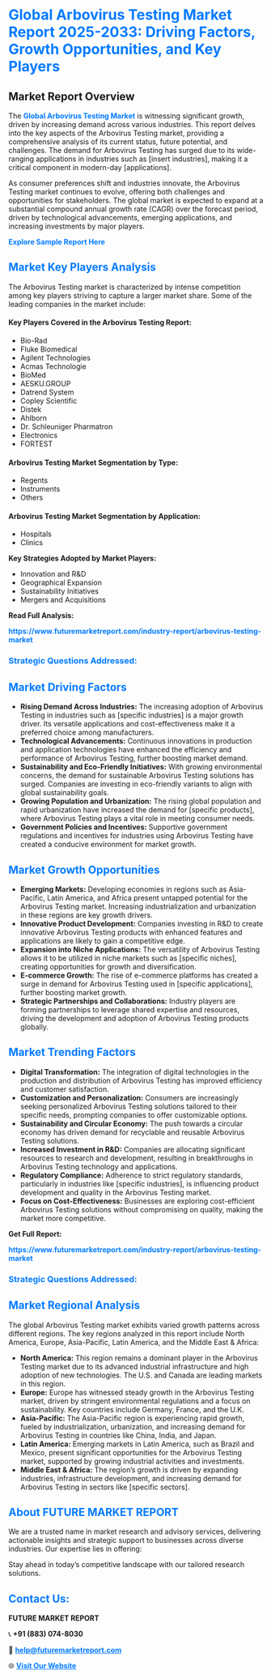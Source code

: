 <h1 style="color: #007BFF;">Global Arbovirus Testing Market Report 2025-2033: Driving Factors, Growth Opportunities, and Key Players</h1>

<section id="overview">
<h2>Market Report Overview</h2>
<p>The <a href="https://www.futuremarketreport.com/industry-report/arbovirus-testing-market" style="color: #007BFF; text-decoration: none;"><strong>Global Arbovirus Testing Market</strong></a> is witnessing significant growth, driven by increasing demand across various industries. This report delves into the key aspects of the Arbovirus Testing market, providing a comprehensive analysis of its current status, future potential, and challenges. The demand for Arbovirus Testing has surged due to its wide-ranging applications in industries such as [insert industries], making it a critical component in modern-day [applications].</p>
<p>As consumer preferences shift and industries innovate, the Arbovirus Testing market continues to evolve, offering both challenges and opportunities for stakeholders. The global market is expected to expand at a substantial compound annual growth rate (CAGR) over the forecast period, driven by technological advancements, emerging applications, and increasing investments by major players.</p>
</section>

<section id="overview">
<p><a href="https://www.futuremarketreport.com/request-sample/reportId=92042" style="color: #007BFF; text-decoration: none;"><strong>Explore Sample Report Here</strong></a></p>
</section>

<section id="key-players">
<h2 style="color: #007BFF;">Market Key Players Analysis</h2>
<p>The Arbovirus Testing market is characterized by intense competition among key players striving to capture a larger market share. Some of the leading companies in the market include:</p>
<h4>Key Players Covered in the Arbovirus Testing Report:</h4>
<ul><li>Bio-Rad</li><li>Fluke Biomedical</li><li>Agilent Technologies</li><li>Acmas Technologie</li><li>BioMed</li><li>AESKU.GROUP</li><li>Datrend System</li><li>Copley Scientific</li><li>Distek</li><li>Ahlborn</li><li>Dr. Schleuniger Pharmatron</li><li>Electronics</li><li>FORTEST</li></ul>
<h4>Arbovirus Testing Market Segmentation by Type:</h4>
<ul><li>Regents</li><li>Instruments</li><li>Others</li></ul>

<h4>Arbovirus Testing Market Segmentation by Application:</h4>
<ul><li>Hospitals</li><li>Clinics</li></ul>
<p><strong>Key Strategies Adopted by Market Players:</strong></p>
<ul>
<li>Innovation and R&D</li>
<li>Geographical Expansion</li>
<li>Sustainability Initiatives</li>
<li>Mergers and Acquisitions</li>
</ul>
</section>

<section>
<p><strong>Read Full Analysis: </strong></p><a href="https://www.futuremarketreport.com/industry-report/arbovirus-testing-market" style="color: #007BFF; text-decoration: none;"><strong>https://www.futuremarketreport.com/industry-report/arbovirus-testing-market</strong></a>
<h3 style="color: #007BFF;">Strategic Questions Addressed:</h3>
</section>

<section id="driving-factors">
<h2 style="color: #007BFF;">Market Driving Factors</h2>
<ul>
<li><strong>Rising Demand Across Industries:</strong> The increasing adoption of Arbovirus Testing in industries such as [specific industries] is a major growth driver. Its versatile applications and cost-effectiveness make it a preferred choice among manufacturers.</li>
<li><strong>Technological Advancements:</strong> Continuous innovations in production and application technologies have enhanced the efficiency and performance of Arbovirus Testing, further boosting market demand.</li>
<li><strong>Sustainability and Eco-Friendly Initiatives:</strong> With growing environmental concerns, the demand for sustainable Arbovirus Testing solutions has surged. Companies are investing in eco-friendly variants to align with global sustainability goals.</li>
<li><strong>Growing Population and Urbanization:</strong> The rising global population and rapid urbanization have increased the demand for [specific products], where Arbovirus Testing plays a vital role in meeting consumer needs.</li>
<li><strong>Government Policies and Incentives:</strong> Supportive government regulations and incentives for industries using Arbovirus Testing have created a conducive environment for market growth.</li>
</ul>
</section>

<section id="growth-opportunities">
<h2 style="color: #007BFF;">Market Growth Opportunities</h2>
<ul>
<li><strong>Emerging Markets:</strong> Developing economies in regions such as Asia-Pacific, Latin America, and Africa present untapped potential for the Arbovirus Testing market. Increasing industrialization and urbanization in these regions are key growth drivers.</li>
<li><strong>Innovative Product Development:</strong> Companies investing in R&D to create innovative Arbovirus Testing products with enhanced features and applications are likely to gain a competitive edge.</li>
<li><strong>Expansion into Niche Applications:</strong> The versatility of Arbovirus Testing allows it to be utilized in niche markets such as [specific niches], creating opportunities for growth and diversification.</li>
<li><strong>E-commerce Growth:</strong> The rise of e-commerce platforms has created a surge in demand for Arbovirus Testing used in [specific applications], further boosting market growth.</li>
<li><strong>Strategic Partnerships and Collaborations:</strong> Industry players are forming partnerships to leverage shared expertise and resources, driving the development and adoption of Arbovirus Testing products globally.</li>
</ul>
</section>

<section id="trending-factors">
<h2 style="color: #007BFF;">Market Trending Factors</h2>
<ul>
<li><strong>Digital Transformation:</strong> The integration of digital technologies in the production and distribution of Arbovirus Testing has improved efficiency and customer satisfaction.</li>
<li><strong>Customization and Personalization:</strong> Consumers are increasingly seeking personalized Arbovirus Testing solutions tailored to their specific needs, prompting companies to offer customizable options.</li>
<li><strong>Sustainability and Circular Economy:</strong> The push towards a circular economy has driven demand for recyclable and reusable Arbovirus Testing solutions.</li>
<li><strong>Increased Investment in R&D:</strong> Companies are allocating significant resources to research and development, resulting in breakthroughs in Arbovirus Testing technology and applications.</li>
<li><strong>Regulatory Compliance:</strong> Adherence to strict regulatory standards, particularly in industries like [specific industries], is influencing product development and quality in the Arbovirus Testing market.</li>
<li><strong>Focus on Cost-Effectiveness:</strong> Businesses are exploring cost-efficient Arbovirus Testing solutions without compromising on quality, making the market more competitive.</li>
</ul>
</section>

<section>
<p><strong>Get Full Report: </strong></p><a href="https://www.futuremarketreport.com/industry-report/arbovirus-testing-market" style="color: #007BFF; text-decoration: none;"><strong>https://www.futuremarketreport.com/industry-report/arbovirus-testing-market</strong></a>
<h3 style="color: #007BFF;">Strategic Questions Addressed:</h3>
</section>


<section id="regional-analysis">
<h2 style="color: #007BFF;">Market Regional Analysis</h2>
<p>The global Arbovirus Testing market exhibits varied growth patterns across different regions. The key regions analyzed in this report include North America, Europe, Asia-Pacific, Latin America, and the Middle East & Africa:</p>
<ul>
<li><strong>North America:</strong> This region remains a dominant player in the Arbovirus Testing market due to its advanced industrial infrastructure and high adoption of new technologies. The U.S. and Canada are leading markets in this region.</li>
<li><strong>Europe:</strong> Europe has witnessed steady growth in the Arbovirus Testing market, driven by stringent environmental regulations and a focus on sustainability. Key countries include Germany, France, and the U.K.</li>
<li><strong>Asia-Pacific:</strong> The Asia-Pacific region is experiencing rapid growth, fueled by industrialization, urbanization, and increasing demand for Arbovirus Testing in countries like China, India, and Japan.</li>
<li><strong>Latin America:</strong> Emerging markets in Latin America, such as Brazil and Mexico, present significant opportunities for the Arbovirus Testing market, supported by growing industrial activities and investments.</li>
<li><strong>Middle East & Africa:</strong> The region’s growth is driven by expanding industries, infrastructure development, and increasing demand for Arbovirus Testing in sectors like [specific sectors].</li>
</ul>
</section>

<footer>
<h2 style="color: #007BFF;">About FUTURE MARKET REPORT</h2>
<p>We are a trusted name in market research and advisory services, delivering actionable insights and strategic support to businesses across diverse industries. Our expertise lies in offering:</p>

<p>Stay ahead in today’s competitive landscape with our tailored research solutions.</p>

<h2 style="color: #007BFF;">Contact Us:</h2>
<p><strong>FUTURE MARKET REPORT</strong></p>
<p>📞 <strong>+91 (883) 074-8030</strong></p>
<p>📧 <strong><a href="mailto:help@futuremarketreport.com" style="color: #007BFF;">help@futuremarketreport.com</a></strong></p>
<p>🌐 <strong><a href="https://www.futuremarketreport.com/" style="color: #007BFF;">Visit Our Website</a></strong></p>
</footer>